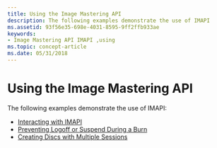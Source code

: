 ```yaml
---
title: Using the Image Mastering API
description: The following examples demonstrate the use of IMAPI
ms.assetid: 93f56e35-698e-4031-8595-9ff2ffb933ae
keywords:
- Image Mastering API IMAPI ,using
ms.topic: concept-article
ms.date: 05/31/2018
---
```


# Using the Image Mastering API

The following examples demonstrate the use of IMAPI:

-   [Interacting with IMAPI](interacting-with-imapi.md)
-   [Preventing Logoff or Suspend During a Burn](preventing-logoff-or-suspend-during-a-burn.md)
-   [Creating Discs with Multiple Sessions](creating-discs-with-multiple-sessions.md)

 

 




